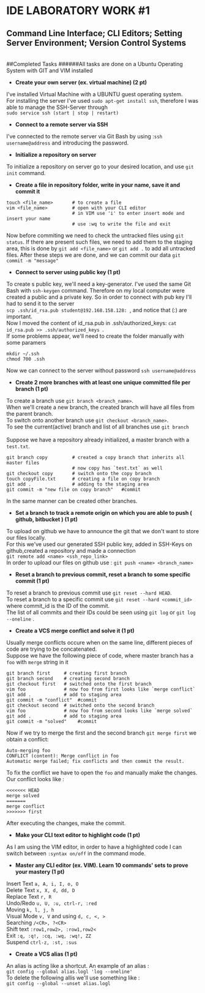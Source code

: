 IDE LABORATORY WORK #1
======================

Command Line Interface; CLI Editors; Setting Server Environment; Version Control Systems
----------------------------------------------------------------------------------------

<br>
##Completed Tasks
######All tasks are done on a Ubuntu Operating System with GIT and VIM installed

   - **Create your own server (ex. virtual machine) (2 pt)**
    
I've installed Virtual Machine with a UBUNTU guest operating system. <br>For installing the server I've used `sudo apt-get install ssh`, therefore I was able to manage the SSH-Server through<br> `sudo service ssh (start | stop | restart)`

   - **Connect to a remote server via SSH**

I've connected to the remote server via Git Bash by using :`ssh username@address` and introducing the password.

   - **Initialize a repository on server**

To initialize a repository on server go to your desired location, and use `git init` command.

   - **Create a file in repository folder, write in your name, save it and commit it**

```
touch <file_name>       # to create a file
vim <file_name>         # open with your CLI editor
                        # in VIM use 'i' to enter insert mode and insert your name
                        # use :wq to write the file and exit
```
Now before commiting we need to check the untracked files using `git status`. If there are present such files, we need to add them to the staging area, this is done by `git add <file_name>` or `git add .` to add all untracked files.
After these steps we are done, and we can commit our data `git commit -m "message"`

   - **Connect to server using public key (1 pt)**

To create s public key, we'll need a key-generator. I've used the same Git Bash with `ssh-keygen` command. Therefore on my local computer were created a public and a private key. So in order to connect with pub key I'll had to send it to the server<br>`scp .ssh/id_rsa.pub student@192.168.158.128: `, and notice that (:) are important.<br>
Now I moved the content of id_rsa.pub  in .ssh/authorized_keys: `cat id_rsa.pub >> .ssh/authorized_keys `.<br>
If some problems appear, we'll need to create the folder manually with some paramers
```
mkdir ~/.ssh
chmod 700 .ssh
```
Now we can connect to the server without password `ssh username@address`

   - **Create 2 more branches with at least one unique committed file per branch (1 pt)**

To create a branch use `git branch <branch_name>`.<br>When we'll create a new branch, the created branch will have all files from the parent branch.<br>To switch onto another branch use `git checkout <branch_name>`.<br>To see the current(active) branch and list of all branches use `git branch`<br><br>Suppose we have a repository already initialized, a master branch with a `test.txt`.
```
git branch copy         # created a copy branch that inherits all master files
                        # now copy has `test.txt` as well
git checkout copy       # switch onto the copy branch
touch copyFile.txt      # creating a file on copy branch
git add .               # adding to the staging area
git commit -m "new file on copy branch"   #commit
```
In the same manner can be created other branches.

   - **Set a branch to track a remote origin on which you are able to push ( github, bitbucket ) (1 pt)**

To upload on github we have to announce the git that we don't want to store our files locally.<br>
For this we've used our generated SSH public key, added in SSH-Keys on github,created a repository and made a connection 
<br>`git remote add <name> <ssh_repo_link>`
<br>In order to upload our files on github use : `git push <name> <branch_name>`

   - **Reset a branch to previous commit, reset a branch to some specific commit (1 pt)**

To reset a branch to previous commit use `git reset --hard HEAD`. <br>
To reset a branch to a specific commit use `git reset --hard <commit_id>` where commit_id is the ID of the commit.<br>
The list of all commits and their IDs could be seen using `git log` or `git log --oneline` .

   - **Create a VCS merge conflict and solve it (1 pt)**

Usually merge conflicts occure when on the same line, different pieces of code are trying to be concatenated.<br>
Suppose we have the following piece of code, where master branch has a `foo` with `merge` string in it
```
git branch first     # creating first branch
git branch second    # creating second branch
git checkout first   # switched onto the first branch
vim foo              # now foo from first looks like `merge conflict`
git add .            # add to staging area
git commit -m "conflict"  #commit
git checkout second  # switched onto the second branch
vim foo              # now foo from second looks like `merge solved`
git add .            # add to staging area
git commit -m "solved"    #commit
```
Now if we try to merge the first and the second branch `git merge first` we obtain a conflict:
```
Auto-merging foo
CONFLICT (content): Merge conflict in foo
Automatic merge failed; fix conflicts and then commit the result.
```
To fix the conflict we have to open the `foo` and manually make the changes. Our conflict looks like :
```
<<<<<<< HEAD
merge solved
=======
merge conflict
>>>>>>> first
```
After executing the changes, make the commit.

   - **Make your CLI text editor to highlight code (1 pt)**

As I am using the VIM editor, in order to have a highlighted code I can switch between `:syntax on/off` in the command mode.

   - **Master any CLI editor (ex. VIM). Learn 10 commands' sets  to prove your mastery (1 pt)**

Insert Text `a, A, i, I, o, O`<br>
Delete Text `x, X, d, dd, D`<br>
Replace Text `r, R`<br>
Undo/Redo `u, U, :u, ctrl-r, :red`<br>
Moving `k, l, j, h`<br>
Visual Mode `v, V` and using `d, c, <, >`<br>
Searching `/<CR>, ?<CR>`<br>
Shift text `:row1,row2>, :row1,row2<`<br>
Exit `:q, :q!, :cq, :wq, :wq!, ZZ`<br>
Suspend `ctrl-z, :st, :sus`<br>

   - **Create a VCS alias (1 pt)**

An alias is acting like a shortcut. An example of an alias :<br>
`git config --global alias.logl 'log --oneline'`<br>
To delete the following allis we'll use something like :<br>
`git config --global --unset alias.logl`











